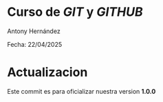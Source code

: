 # Curso de _GIT_ y _GITHUB_

Antony Hernández

Fecha: 22/04/2025

# Actualizacion

Este commit es para oficializar nuestra version **1.0.0**